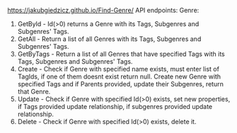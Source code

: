 https://jakubgiedzicz.github.io/Find-Genre/
API endpoints: 
Genre:
1. GetById - Id(>0) returns a Genre with its Tags, Subgenres and Subgenres' Tags.
2. GetAll - Return a list of all Genres with its Tags, Subgenres and Subgenres' Tags.
3. GetByTags - Return a list of all Genres that have specified Tags with its Tags, Subgenres and Subgenres' Tags.
4. Create - Check if Genre with specified name exists, must enter list of TagIds, if one of them doesnt exist return null. Create new Genre with specified Tags and if Parents provided, update their Subgenres, return that Genre.
5. Update - Check if Genre with specified Id(>0) exists, set new properties, if Tags provided update relationship, if subgenres provided update relationship.
6. Delete - Check if Genre with specified Id(>0) exists, delete it.

